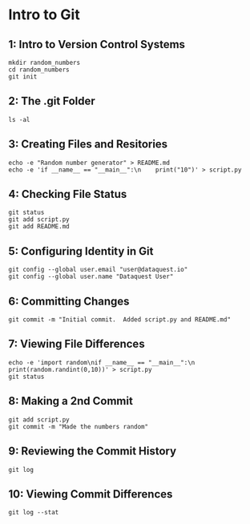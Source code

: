 # Intro to Git

## 1: Intro to Version Control Systems
```shell
mkdir random_numbers
cd random_numbers
git init
```

## 2: The .git Folder
```shell
ls -al
```

## 3: Creating Files and Resitories
```shell
echo -e "Random number generator" > README.md
echo -e 'if __name__ == "__main__":\n    print("10")' > script.py
```

## 4: Checking File Status
```shell
git status
git add script.py
git add README.md
```

## 5: Configuring Identity in Git
```shell
git config --global user.email "user@dataquest.io"
git config --global user.name "Dataquest User"
```

## 6: Committing Changes
```shell
git commit -m "Initial commit.  Added script.py and README.md"
```

## 7: Viewing File Differences
```shell
echo -e 'import random\nif __name__ == "__main__":\n    print(random.randint(0,10))' > script.py
git status
```

## 8: Making a 2nd Commit
```shell
git add script.py
git commit -m "Made the numbers random"
```

## 9: Reviewing the Commit History
```shell
git log
```

## 10: Viewing Commit Differences
```shell
git log --stat
```
